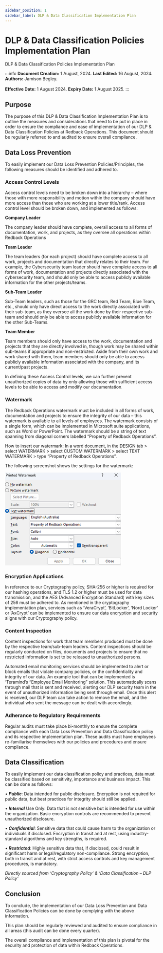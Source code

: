 ```yaml
---
sidebar_position: 1
sidebar_label: DLP & Data Classification Implementation Plan
---
```


# DLP & Data Classification Policies Implementation Plan

DLP & Data Classification Policies Implementation Plan

:::info
**Document Creation:** 1 August, 2024. **Last Edited:** 16 August, 2024. **Authors:** Jamison Begley.
<br></br>**Effective Date:** 1 August 2024. **Expiry Date:** 1 August 2025.
:::

## Purpose 

The purpose of this DLP & Data Classification Implementation Plan is to outline the measures and considerations that need to be put in place in order to ensure the compliance and ease of implementation of our DLP & Data Classification Policies at Redback Operations. This document should be regularly referred to and audited to ensure overall compliance.


## Data Loss Prevention

To easily implement our Data Loss Prevention Policies/Principles, the following measures should be identified and adhered to.

### Access Control Levels

Access control levels need to be broken down into a hierarchy – where those with more responsibility and motion within the company should have more access than those who are working at a lower title/rank. Access control level should be broken down, and implemented as follows:

**Company Leader**

The company leader should have complete, overall access to all forms of documentation, work, and projects, as they oversee all operations within Redback Operations

**Team Leader**

The team leaders (for each project) should have complete access to all work, projects and documentation that directly relates to their team. For example, the Cybersecurity team leader should have complete access to all forms of work, documentation and projects directly associated with the cybersecurity team, and should only be able to access publicly available information for the other projects/teams.

**Sub-Team Leader**

Sub-Team leaders, such as those for the GRC team, Red Team, Blue Team, etc., should only have direct access to the work directly associated with their sub-team, as they oversee all the work done by their respective sub-team and should only be able to access publicly available information for the other Sub-Teams.

**Team Member**

Team members should only have access to the work, documentation and projects that they are directly involved in, though work may be shared within sub-teams if appropriate and non-restricted. Aside from their own work and work shared with them, team members should only be able to access publicly available information associated with the company, and its current/past projects.

In defining these Access Control levels, we can further prevent unauthorized copies of data by only allowing those with sufficient access levels to be able to access and modify our documentation.


### Watermark

The Redback Operations watermark must be included in all forms of work, documentation and projects to ensure the integrity of our data – this watermark is available to all levels of employees.
The watermark consists of a single form, which can be implemented in Microsoft suite applications, such as Word or PowerPoint. The watermark should be a string of text spanning from diagonal corners labelled “Property of Redback Operations”.

How to insert our watermark:
In a word document, in the DESIGN tab > select WATERMARK > select CUSTOM WATERMARK > select TEXT WATERMARK > type “Property of Redback Operations”.

The following screenshot shows the settings for the watermark:

![watermark-example](img\watermark-example.PNG)


### Encryption Applications

In reference to our Cryptography policy, SHA-256 or higher is required for our hashing operations, and TLS 1.2 or higher must be used for data transmission, and the AES (Advanced Encryption Standard) with key sizes of 256 must be adhered to. As mentioned in the cryptography implementation plan, services such as ‘VeraCrypt’, ‘BitLocker’, ‘Nord Locker’ or ‘AxCrypt’ can be implemented to ensure our data encryption and security aligns with our Cryptography policy.

### Content Inspection

Content inspections for work that team members produced must be done by the respective team/sub-team leaders. Content inspections should be regularly conducted on files, documents and projects to ensure that no restricted information is set to be released to unauthorized persons.

Automated email monitoring services should be implemented to alert or block emails that violate company policies, or the confidentiality and integrity of our data. An example tool that can be implemented is ‘Teramind’s “Employee Email Monitoring” solution. This automatically scans through mail that is sent and received, alerting our DLP security team in the event of unauthorized information being sent through email. Once this alert is received, our DLP team can take action to remove the email, and the individual who sent the message can be dealt with accordingly.



### Adherance to Regulatory Requirements

Regular audits must take place bi-monthly to ensure the complete compliance with each Data Loss Prevention and Data Classification policy and its respective implementation plan. These audits must have employees re-familiarise themselves with our policies and procedures and ensure compliance.

## Data Classification

To easily implement our data classification policy and practices, data must be classified based on sensitivity, importance and business impact. This can be done as follows:

•	***Public***: Data intended for public disclosure. Encryption is not required for public data, but best practices for integrity should still be applied. 

•	***Internal*** Use Only: Data that is not sensitive but is intended for use within the organization. Basic encryption controls are recommended to prevent unauthorized disclosure. 

•	***Confidential***: Sensitive data that could cause harm to the organization or individuals if disclosed. Encryption in transit and at rest, using industry-standard algorithms and key strengths, is required. 

•	***Restricted***: Highly sensitive data that, if disclosed, could result in significant harm or legal/regulatory non-compliance. Strong encryption, both in transit and at rest, with strict access controls and key management procedures, is mandatory.

*Directly sourced from ‘Cryptography Policy’ & ‘Data Classification – DLP Policy’*


## Conclusion

To conclude, the implementation of our Data Loss Prevention and Data Classification Policies can be done by complying with the above information.

This plan should be regularly reviewed and audited to ensure compliance in all areas (this audit can be done every quarter).

The overall compliance and implementation of this plan is pivotal for the security and protection of data within Redback Operations.
